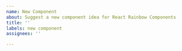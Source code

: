 ```yaml
---
name: New Component
about: Suggest a new component idea for React Rainbow Components
title: ''
labels: new component
assignees: ''

---
```



